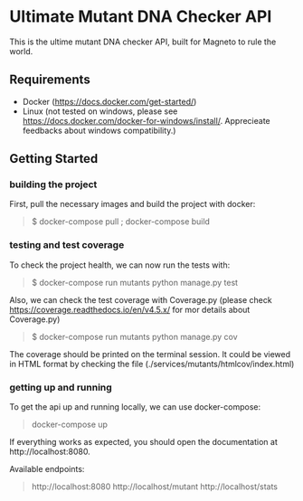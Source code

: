 # Ultimate Mutant DNA Checker API

This is the ultime mutant DNA checker API, built for Magneto to rule the world.

## Requirements

- Docker (https://docs.docker.com/get-started/)
- Linux (not tested on windows, please see https://docs.docker.com/docker-for-windows/install/. Apprecieate feedbacks about windows compatibility.)

## Getting Started

### building the project

First, pull the necessary images and build the project with docker:

> $ docker-compose pull ;  docker-compose build

### testing and test coverage
To check the project health, we can now run the tests with:

> $ docker-compose run mutants python manage.py test

Also, we can check the test coverage with Coverage.py (please check https://coverage.readthedocs.io/en/v4.5.x/ for mor details about Coverage.py)

> $ docker-compose run mutants python manage.py cov

The coverage should be printed on the terminal session. It could be viewed in HTML format by checking the file (./services/mutants/htmlcov/index.html)

### getting up and running

To get the api up and running locally, we can use docker-compose:

> docker-compose up

If everything works as expected, you should open the documentation at http://localhost:8080.

Available endpoints:
> http://localhost:8080
> http://localhost/mutant
> http://localhost/stats
